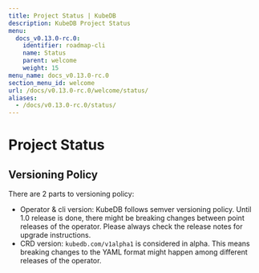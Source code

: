 ```yaml
---
title: Project Status | KubeDB
description: KubeDB Project Status
menu:
  docs_v0.13.0-rc.0:
    identifier: roadmap-cli
    name: Status
    parent: welcome
    weight: 15
menu_name: docs_v0.13.0-rc.0
section_menu_id: welcome
url: /docs/v0.13.0-rc.0/welcome/status/
aliases:
  - /docs/v0.13.0-rc.0/status/
---
```


# Project Status

## Versioning Policy

There are 2 parts to versioning policy:

 - Operator & cli version: KubeDB follows semver versioning policy. Until 1.0 release is done, there might be breaking changes between point releases of the operator. Please always check the release notes for upgrade instructions.
 - CRD version: `kubedb.com/v1alpha1` is considered in alpha. This means breaking changes to the YAML format might happen among different releases of the operator.
